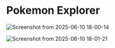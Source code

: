 # Pokemon Explorer






![Screenshot from 2025-06-10 18-00-14](https://github.com/user-attachments/assets/0488751b-3659-4037-b494-44d81d186972)




![Screenshot from 2025-06-10 18-01-21](https://github.com/user-attachments/assets/4d555b23-72f1-4e74-8a87-a2dc4920e23c)

